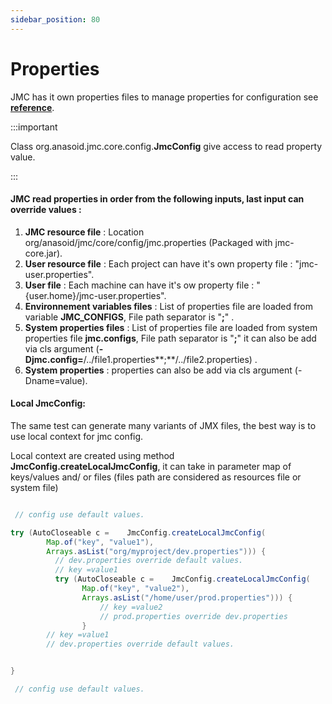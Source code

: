 ```yaml
---
sidebar_position: 80
---
```


# Properties

JMC has it own properties files to manage properties for configuration see **[reference](/docs/reference/intro)**.

:::important

Class org.anasoid.jmc.core.config.**JmcConfig** give access to read property value.

:::

#### JMC read properties in order from the following inputs, last input can override values :

1. **JMC resource file** : Location org/anasoid/jmc/core/config/jmc.properties (Packaged with jmc-core.jar).
1. **User resource file** : Each project can have it's own property file : "jmc-user.properties".
1. **User file** : Each machine can have it's ow property file : "{user.home}/jmc-user.properties".
1. **Environnement variables files** : List of properties file are loaded from variable **JMC_CONFIGS**, File path separator is "**;**" .
1. **System properties files** : List of properties file are loaded from system properties file **jmc.configs**, File path separator is "**;**" it can also be add via cls argument (**-Djmc.config=**/../file1.properties**;**/../file2.properties) .
1. **System properties** : properties can also be add via cls argument (-Dname=value).

#### Local JmcConfig:

The same test can generate many variants of JMX files, the best way is to use local context for jmc config.

Local context are created using method **JmcConfig.createLocalJmcConfig**, it can take in parameter map of keys/values and/ or files (files path are considered as resources file or system file)

```java

 // config use default values.

try (AutoCloseable c =    JmcConfig.createLocalJmcConfig(
        Map.of("key", "value1"),
        Arrays.asList("org/myproject/dev.properties"))) {
          // dev.properties override default values.
          // key =value1
          try (AutoCloseable c =    JmcConfig.createLocalJmcConfig(
                Map.of("key", "value2"),
                Arrays.asList("/home/user/prod.properties"))) {
                    // key =value2
                    // prod.properties override dev.properties
                }
        // key =value1
        // dev.properties override default values.


}

 // config use default values.

```
